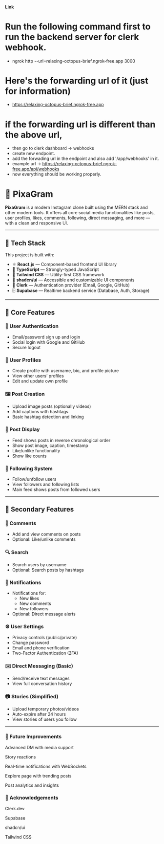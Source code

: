 #### Link

# Run the following command first to run the backend server for clerk webhook.

- ngrok http --url=relaxing-octopus-brief.ngrok-free.app 3000

# Here's the forwarding url of it (just for information)

- https://relaxing-octopus-brief.ngrok-free.app

# if the forwarding url is different than the above url,

- then go to clerk dashboard -> webhooks
- create new endpoint.
- add the forwading url in the endpoint and also add '/app/webhooks' in it.
- example url -> https://relaxing-octopus-brief.ngrok-free.app/api/webhooks
- now everything should be working properly.

# 📸 PixaGram

**PixaGram** is a modern Instagram clone built using the MERN stack and other modern tools. It offers all core social media functionalities like posts, user profiles, likes, comments, following, direct messaging, and more — with a clean and responsive UI.

---

## 🚀 Tech Stack

This project is built with:

- ⚛️ **React.js** — Component-based frontend UI library
- 🔡 **TypeScript** — Strongly-typed JavaScript
- 🎨 **Tailwind CSS** — Utility-first CSS framework
- 🧩 **shadcn/ui** — Accessible and customizable UI components
- 🔐 **Clerk** — Authentication provider (Email, Google, GitHub)
- 🗄️ **Supabase** — Realtime backend service (Database, Auth, Storage)

---

## 🌟 Core Features

### 🔐 User Authentication

- Email/password sign up and login
- Social login with Google and GitHub
- Secure logout

### 👤 User Profiles

- Create profile with username, bio, and profile picture
- View other users’ profiles
- Edit and update own profile

### 🖼️ Post Creation

- Upload image posts (optionally videos)
- Add captions with hashtags
- Basic hashtag detection and linking

### 📰 Post Display

- Feed shows posts in reverse chronological order
- Show post image, caption, timestamp
- Like/unlike functionality
- Show like counts

### 👥 Following System

- Follow/unfollow users
- View followers and following lists
- Main feed shows posts from followed users

---

## 🔧 Secondary Features

### 💬 Comments

- Add and view comments on posts
- Optional: Like/unlike comments

### 🔍 Search

- Search users by username
- Optional: Search posts by hashtags

### 🔔 Notifications

- Notifications for:
  - New likes
  - New comments
  - New followers
- Optional: Direct message alerts

### ⚙️ User Settings

- Privacy controls (public/private)
- Change password
- Email and phone verification
- Two-Factor Authentication (2FA)

### ✉️ Direct Messaging (Basic)

- Send/receive text messages
- View full conversation history

### 📷 Stories (Simplified)

- Upload temporary photos/videos
- Auto-expire after 24 hours
- View stories of users you follow

---

### 📌 Future Improvements

Advanced DM with media support

Story reactions

Real-time notifications with WebSockets

Explore page with trending posts

Post analytics and insights

### 🙌 Acknowledgements

Clerk.dev

Supabase

shadcn/ui

Tailwind CSS
